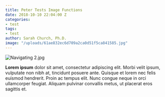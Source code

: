 ```yaml
---
title: Peter Tests Image Functions
date: 2018-10-10 22:04:00 Z
categories:
- test
tags:
- test
author: Sarah Church, Ph.D.
image: "/uploads/61ae832ec6d709a2ca0d51f5ca841585.jpg"
---
```


![Navigating 2.jpg](/uploads/Navigating%202.jpg)

**Lorem ipsum** dolor sit amet, consectetur adipiscing elit. Morbi velit ipsum, vulputate non nibh at, tincidunt posuere ante. Quisque et lorem nec felis euismod hendrerit. Proin ac tempus elit. Nunc congue neque in orci ullamcorper feugiat. Aliquam pulvinar convallis metus, ut placerat eros sagittis et. 